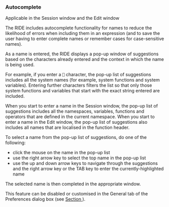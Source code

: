 



### Autocomplete


Applicable in the Session window and the Edit window


The RIDE includes autocomplete functionality for names to reduce the likelihood of errors when including them in an expression (and to save the user having to enter complete names or remember cases for case-sensitive  names).


As a name is entered, the RIDE displays a pop-up window of suggestions based on the characters already entered and the context in which the name is being used.


For example, if you enter a `⎕` character, the pop-up list of suggestions includes all the system names (for example, system functions and system variables). Entering further characters filters the list so that only those system functions and variables that start with the exact string entered are included.


When you start to enter a name in the Session window, the pop-up list of suggestions includes all the namespaces, variables, functions and operators that are defined in the current namespace. When you start to enter a name in the Edit window, the pop-up list of suggestions also includes all names that are localised in the function header.


To select a name from the pop-up list of suggestions, do one of the following:

- click the mouse on the name in the pop-up list
- use the right arrow key to select the top name in the pop-up list
- use the up and down arrow keys to navigate through the suggestions and the right arrow key or the TAB key to enter the currently-highlighted name

The selected name is then completed in the appropriate window.


This feature can be disabled or customised in the General tab of the Preferences dialog box (see [Section ](general_tab.md#)).


